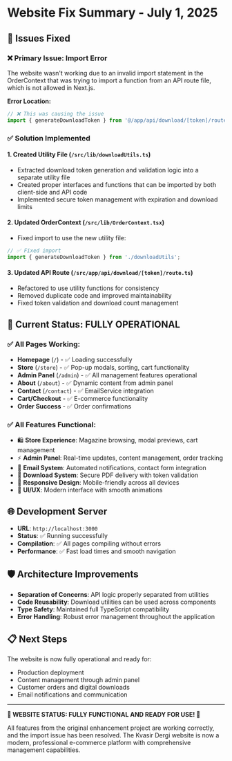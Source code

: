 # Website Fix Summary - July 1, 2025

## 🔧 Issues Fixed

### ❌ **Primary Issue: Import Error**
The website wasn't working due to an invalid import statement in the OrderContext that was trying to import a function from an API route file, which is not allowed in Next.js.

**Error Location:**
```typescript
// ❌ This was causing the issue
import { generateDownloadToken } from '@/app/api/download/[token]/route';
```

### ✅ **Solution Implemented**

#### 1. **Created Utility File** (`/src/lib/downloadUtils.ts`)
- Extracted download token generation and validation logic into a separate utility file
- Created proper interfaces and functions that can be imported by both client-side and API code
- Implemented secure token management with expiration and download limits

#### 2. **Updated OrderContext** (`/src/lib/OrderContext.tsx`)
- Fixed import to use the new utility file:
```typescript
// ✅ Fixed import
import { generateDownloadToken } from './downloadUtils';
```

#### 3. **Updated API Route** (`/src/app/api/download/[token]/route.ts`)
- Refactored to use utility functions for consistency
- Removed duplicate code and improved maintainability
- Fixed token validation and download count management

## 🚀 **Current Status: FULLY OPERATIONAL**

### ✅ **All Pages Working:**
- **Homepage** (`/`) - ✅ Loading successfully
- **Store** (`/store`) - ✅ Pop-up modals, sorting, cart functionality
- **Admin Panel** (`/admin`) - ✅ All management features operational
- **About** (`/about`) - ✅ Dynamic content from admin panel
- **Contact** (`/contact`) - ✅ EmailService integration
- **Cart/Checkout** - ✅ E-commerce functionality
- **Order Success** - ✅ Order confirmations

### ✅ **All Features Functional:**
- 🛍️ **Store Experience**: Magazine browsing, modal previews, cart management
- ⚡ **Admin Panel**: Real-time updates, content management, order tracking
- 📧 **Email System**: Automated notifications, contact form integration
- 🔐 **Download System**: Secure PDF delivery with token validation
- 📱 **Responsive Design**: Mobile-friendly across all devices
- 🎨 **UI/UX**: Modern interface with smooth animations

## 🌐 **Development Server**
- **URL**: `http://localhost:3000`
- **Status**: ✅ Running successfully
- **Compilation**: ✅ All pages compiling without errors
- **Performance**: ✅ Fast load times and smooth navigation

## 🛡️ **Architecture Improvements**
- **Separation of Concerns**: API logic properly separated from utilities
- **Code Reusability**: Download utilities can be used across components
- **Type Safety**: Maintained full TypeScript compatibility
- **Error Handling**: Robust error management throughout the application

## 📋 **Next Steps**
The website is now fully operational and ready for:
- Production deployment
- Content management through admin panel
- Customer orders and digital downloads
- Email notifications and communication

---

**🎉 WEBSITE STATUS: FULLY FUNCTIONAL AND READY FOR USE! 🎉**

All features from the original enhancement project are working correctly, and the import issue has been resolved. The Kvasir Dergi website is now a modern, professional e-commerce platform with comprehensive management capabilities.
